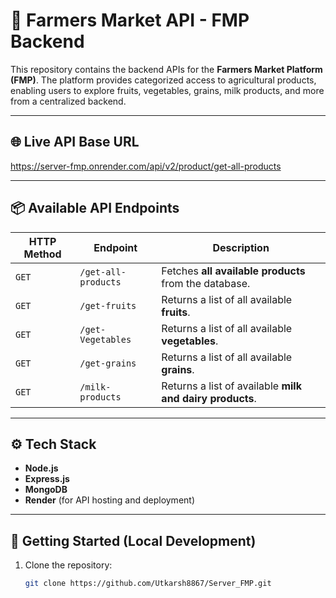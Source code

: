 # 🛒 Farmers Market API - FMP Backend

This repository contains the backend APIs for the **Farmers Market Platform (FMP)**. The platform provides categorized access to agricultural products, enabling users to explore fruits, vegetables, grains, milk products, and more from a centralized backend.

---

## 🌐 Live API Base URL
https://server-fmp.onrender.com/api/v2/product/get-all-products

---

## 📦 Available API Endpoints

| HTTP Method | Endpoint                                     | Description                                                  |
|-------------|----------------------------------------------|--------------------------------------------------------------|
| `GET`       | `/get-all-products`                          | Fetches **all available products** from the database.        |
| `GET`       | `/get-fruits`                                | Returns a list of all available **fruits**.                  |
| `GET`       | `/get-Vegetables`                            | Returns a list of all available **vegetables**.              |
| `GET`       | `/get-grains`                                | Returns a list of all available **grains**.                  |
| `GET`       | `/milk-products`                             | Returns a list of available **milk and dairy products**.     |



---

## ⚙️ Tech Stack

- **Node.js**
- **Express.js**
- **MongoDB**
- **Render** (for API hosting and deployment)

---

## 🚀 Getting Started (Local Development)

1. Clone the repository:
   ```bash
   git clone https://github.com/Utkarsh8867/Server_FMP.git
